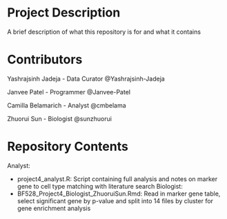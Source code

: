 # Project Description

A brief description of what this repository is for and what it contains

# Contributors

Yashrajsinh Jadeja - Data Curator @Yashrajsinh-Jadeja

Janvee Patel - Programmer @Janvee-Patel

Camilla Belamarich - Analyst @cmbelama

Zhuorui Sun - Biologist @sunzhuorui

# Repository Contents

Analyst: 
  - project4_analyst.R: Script containing full analysis and notes on marker gene to cell type matching with literature search
Biologist:
  - BF528_Project4_Biologist_ZhuoruiSun.Rmd: Read in marker gene table, select significant gene by p-value and split into 14 files by cluster for gene enrichment analysis
